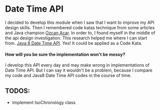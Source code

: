 # Date Time API
I decided to develop this module when I saw that I want to improve my API design skills. Then I remembered code katas technique
from some articles and Java champion [Ozcan Acar](https://github.com/ozcanacar). In order to, I found myself in the middle of the api design investigation. This research
helped me where I can start from. [Java 8 Date Time API](https://docs.oracle.com/javase/8/docs/api/java/time/package-summary.html). Yes! It could be applied as a Code Kata. 

#### How will you be sure the implementation won't be messy?

I develop this API every day and may make wrong in implementations of Date Time API. But I can say it wouldn't be a problem,
because I compare my code and Java8 Date Time API codes in the course of time.


## TODOS:
- Implement IsoChronology class
